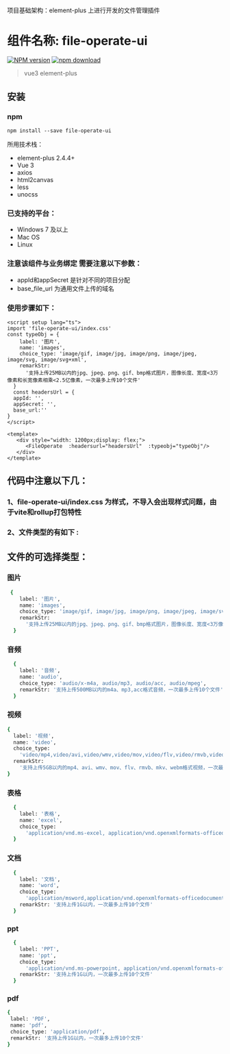 ## 

项目基础架构：element-plus 上进行开发的文件管理插件

# 组件名称: file-operate-ui
[![NPM version](https://img.shields.io/npm/v/vue-file-upload.svg?style=flat-square)](https://www.npmjs.com/package/file-operate-ui?activeTab=versions)
[![npm download](https://img.shields.io/npm/dm/vue-file-upload.svg?style=flat-square)](https://www.npmjs.com/package/file-operate-ui)

> vue3 element-plus

## 安装
### npm
```shell
npm install --save file-operate-ui
```
所用技术栈：

- element-plus 2.4.4+
- Vue 3
- axios 
- html2canvas
- less 
- unocss

###  已支持的平台：
- Windows 7 及以上
- Mac OS
- Linux

### 注意该组件与业务绑定 需要注意以下参数：

- appId和appSecret 是针对不同的项目分配
- base_file_url 为通用文件上传的域名

### 使用步骤如下：
```shell
<script setup lang="ts">
import 'file-operate-ui/index.css'
const typeObj = {
    label: '图片',
    name: 'images',
    choice_type: 'image/gif, image/jpg, image/png, image/jpeg, image/svg, image/svg+xml',
    remarkStr:
      '支持上传25MB以内的jpg、jpeg、png、gif、bmp格式图片，图像长度、宽度<3万像素和长宽像素相乘<2.5亿像素，一次最多上传10个文件'
  }
  const headersUrl = {
  appId: '',
  appSecret: '',
  base_url:''
}
</script>

<template>
   <div style="width: 1200px;display: flex;">
      <FileOperate  :headersurl="headersUrl"  :typeobj="typeObj"/>
   </div>
</template>
```
<h2>代码中注意以下几：</h2>
<h3>1、file-operate-ui/index.css 为样式，不导入会出现样式问题，由于vite和rollup打包特性</h3>
<h3>2、文件类型的有如下 :</h3>

<h2>文件的可选择类型：</h2>
<h3>图片</h3>

```bash
 {
    label: '图片',
    name: 'images',
    choice_type: 'image/gif, image/jpg, image/png, image/jpeg, image/svg, image/svg+xml',
    remarkStr:
      '支持上传25MB以内的jpg、jpeg、png、gif、bmp格式图片，图像长度、宽度<3万像素和长宽像素相乘<2.5亿像素，一次最多上传10个文件'
  }
```

 <h3>音频</h3>

```bash
  {
    label: '音频',
    name: 'audio',
    choice_type: 'audio/x-m4a, audio/mp3, audio/acc, audio/mpeg',
    remarkStr: '支持上传500MB以内的m4a、mp3,acc格式音频，一次最多上传10个文件'
  }
```

 <h3>视频</h3>

  ```bash
  {
    label: '视频',
    name: 'video',
    choice_type:
      'video/mp4,video/avi,video/wmv,video/mov,video/flv,video/rmvb,video/mkv,video/webm',
    remarkStr:
      '支持上传5GB以内的mp4、avi、wmv、mov、flv、rmvb、mkv、webm格式视频，一次最多上传10个文件,当前版本最大支持1080高清转码'
  }
  ```

 <h3>表格</h3>

```bash
  {
    label: '表格',
    name: 'excel',
    choice_type:
      'application/vnd.ms-excel, application/vnd.openxmlformats-officedocument.spreadsheetml.sheet'
  }
```

<h3>文档</h3>

```bash
  {
    label: '文档',
    name: 'word',
    choice_type:
      'application/msword,application/vnd.openxmlformats-officedocument.wordprocessingml.document ',
    remarkStr: '支持上传1G以内，一次最多上传10个文件'
  }
  ```

<h3>ppt</h3>

```bash
  {
    label: 'PPT',
    name: 'ppt',
    choice_type:
      'application/vnd.ms-powerpoint, application/vnd.openxmlformats-officedocument.presentationml.presentation',
    remarkStr: '支持上传1G以内，一次最多上传10个文件'
  }
   ```

 <h3>pdf</h3>

   ```bash
  {
    label: 'PDF',
    name: 'pdf',
    choice_type: 'application/pdf',
    remarkStr: '支持上传1G以内，一次最多上传10个文件'
  }
   ```